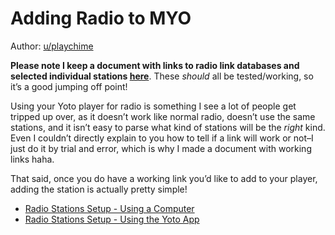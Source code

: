 # Adding Radio to MYO

Author: [u/playchime](https://www.reddit.com/u/playchime)

**Please note I keep a document with links to radio link databases and selected individual stations [here](yoto_radio_stations.md)**. These *should* all be tested/working, so it’s a good jumping off point!

Using your Yoto player for radio is something I see a lot of people get tripped up over, as it doesn’t work like normal radio, doesn’t use the same stations, and it isn’t easy to parse what kind of stations will be the *right* kind. Even I couldn’t directly explain to you how to tell if a link will work or not–I just do it by trial and error, which is why I made a document with working links haha.

That said, once you do have a working link you’d like to add to your player, adding the station is actually pretty simple!

- [Radio Stations Setup - Using a Computer](radio_computer.md)
- [Radio Stations Setup - Using the Yoto App](radio_app.md)

